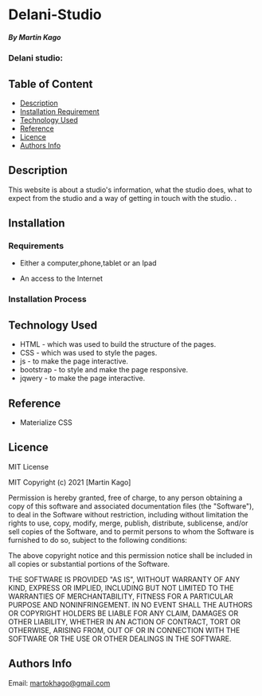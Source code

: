 # Delani-Studio

##### By Martin Kago 
### Delani studio:

## Table of Content

+ [Description](#description)
+ [Installation Requirement](#Installation)
+ [Technology Used](#technology-used)
+ [Reference](#reference)
+ [Licence](#licence)
+ [Authors Info](#author-Info)

## Description
<p>This website is about a studio's information, what the studio does, what to expect from the studio and a way of getting in touch with the studio.
.</p>

## Installation

### Requirements

* Either a computer,phone,tablet or an Ipad

* An access to the Internet

### Installation Process

## Technology Used
* HTML - which was used to build the structure of the pages.
* CSS - which was used to style the pages.
* js - to make the page interactive.
* bootstrap - to style and make the page responsive.
* jqwery - to make the page interactive.

## Reference
* Materialize CSS

## Licence

MIT License

MIT Copyright (c) 2021 [Martin Kago]

Permission is hereby granted, free of charge, to any person obtaining 
a copy of this software and associated documentation files (the "Software"), 
to deal in the Software without restriction, including without limitation the rights to use,
copy, modify, merge, publish, distribute, sublicense, and/or sell copies of 
the Software, and to permit persons to whom the Software is furnished to do so, 
subject to the following conditions:

The above copyright notice and this permission notice shall be included in all copies or substantial portions of the Software.

THE SOFTWARE IS PROVIDED "AS IS", WITHOUT WARRANTY OF ANY KIND, EXPRESS OR
IMPLIED, INCLUDING BUT NOT LIMITED TO THE WARRANTIES OF MERCHANTABILITY,
FITNESS FOR A PARTICULAR PURPOSE AND NONINFRINGEMENT. IN NO EVENT SHALL THE
AUTHORS OR COPYRIGHT HOLDERS BE LIABLE FOR ANY CLAIM, DAMAGES OR OTHER
LIABILITY, WHETHER IN AN ACTION OF CONTRACT, TORT OR OTHERWISE, ARISING FROM,
OUT OF OR IN CONNECTION WITH THE SOFTWARE OR THE USE OR OTHER DEALINGS IN THE
SOFTWARE.


## Authors Info

Email: martokhago@gmail.com
